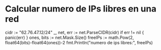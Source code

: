 # Calcular numero de IPs libres en una red
cidr := "62.76.47.12/24"
_, net, err := net.ParseCIDR(cidr)
if err != nil {
  panic(err)
}
ones, bits := net.Mask.Size()
freeIPs := math.Pow(2, float64(bits)-float64(ones))-2
fmt.Println("numero de ips libres:", freeIPs)
